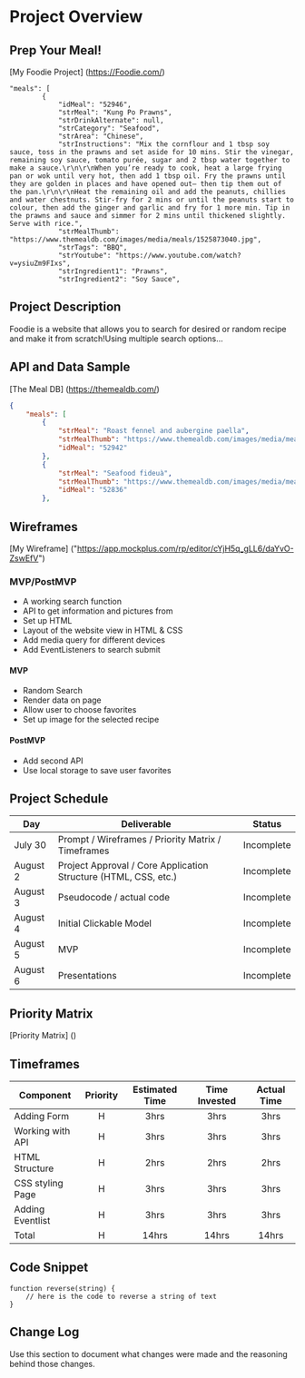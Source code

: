 # Project Overview

## Prep Your Meal!

[My Foodie Project] (https://Foodie.com/)
```jason
"meals": [
        {
            "idMeal": "52946",
            "strMeal": "Kung Po Prawns",
            "strDrinkAlternate": null,
            "strCategory": "Seafood",
            "strArea": "Chinese",
            "strInstructions": "Mix the cornflour and 1 tbsp soy sauce, toss in the prawns and set aside for 10 mins. Stir the vinegar, remaining soy sauce, tomato purée, sugar and 2 tbsp water together to make a sauce.\r\n\r\nWhen you’re ready to cook, heat a large frying pan or wok until very hot, then add 1 tbsp oil. Fry the prawns until they are golden in places and have opened out– then tip them out of the pan.\r\n\r\nHeat the remaining oil and add the peanuts, chillies and water chestnuts. Stir-fry for 2 mins or until the peanuts start to colour, then add the ginger and garlic and fry for 1 more min. Tip in the prawns and sauce and simmer for 2 mins until thickened slightly. Serve with rice.",
            "strMealThumb": "https://www.themealdb.com/images/media/meals/1525873040.jpg",
            "strTags": "BBQ",
            "strYoutube": "https://www.youtube.com/watch?v=ysiuZm9FIxs",
            "strIngredient1": "Prawns",
            "strIngredient2": "Soy Sauce",
```
      

## Project Description

Foodie is a website that allows you to search for desired or random recipe and make it from scratch!Using multiple search options...

## API and Data Sample

[The Meal DB] (https://themealdb.com/)

```json
{
    "meals": [
        {
            "strMeal": "Roast fennel and aubergine paella",
            "strMealThumb": "https://www.themealdb.com/images/media/meals/1520081754.jpg",
            "idMeal": "52942"
        },
        {
            "strMeal": "Seafood fideuà",
            "strMealThumb": "https://www.themealdb.com/images/media/meals/wqqvyq1511179730.jpg",
            "idMeal": "52836"
        },
```

## Wireframes

[My Wireframe] ("https://app.mockplus.com/rp/editor/cYjH5q_gLL6/daYvO-ZswEfV")



### MVP/PostMVP

- A working search function
- API to get information and pictures from
- Set up HTML
- Layout of the website view in HTML & CSS
- Add media query for different devices 
- Add EventListeners to search submit


#### MVP 

- Random Search
- Render data on page 
- Allow user to choose favorites
- Set up image for the selected recipe

#### PostMVP  

- Add second API
- Use local storage to save user favorites

## Project Schedule

|  Day | Deliverable | Status
|---|---| ---|
|July 30| Prompt / Wireframes / Priority Matrix / Timeframes | Incomplete
|August 2| Project Approval / Core Application Structure (HTML, CSS, etc.) | Incomplete
|August 3| Pseudocode / actual code | Incomplete
|August 4| Initial Clickable Model  | Incomplete
|August 5| MVP | Incomplete
|August 6| Presentations | Incomplete



## Priority Matrix

[Priority Matrix] ()

## Timeframes


| Component | Priority | Estimated Time | Time Invested | Actual Time |
| --- | :---: |  :---: | :---: | :---: |
| Adding Form | H | 3hrs| 3hrs | 3hrs |
| Working with API | H | 3hrs| 3hrs | 3hrs |
| HTML Structure   | H |2hrs|2hrs|2hrs|
| CSS styling Page | H |3hrs|3hrs|3hrs|
| Adding Eventlist | H | 3hrs| 3hrs | 3hrs |
| Total | H | 14hrs| 14hrs | 14hrs |

## Code Snippet


```
function reverse(string) {
	// here is the code to reverse a string of text
}
```

## Change Log
 Use this section to document what changes were made and the reasoning behind those changes.  

